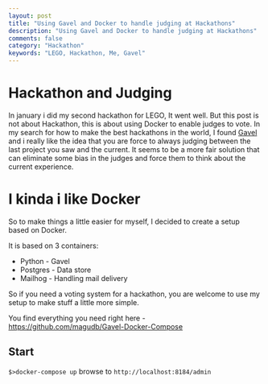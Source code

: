 ```yaml
---
layout: post
title: "Using Gavel and Docker to handle judging at Hackathons"
description: "Using Gavel and Docker to handle judging at Hackathons"
comments: false
category: "Hackathon"
keywords: "LEGO, Hackathon, Me, Gavel"
---
```


# Hackathon and Judging #
In january i did my second hackathon for LEGO, It went well. But this post is not about Hackathon, this is about using Docker to enable judges to vote.
In my search for how to make the best hackathons in the world, I found [Gavel](http://www.anishathalye.com/2016/09/19/gavel-an-expo-judging-system/) and i really like the idea that you are force to always judging between the last project you saw and the current. 
It seems to be a more fair solution that can eliminate some bias in the judges and force them to think about the current experience.

# I kinda i like Docker #
So to make things a little easier for myself, I decided to create a setup based on Docker.

It is based on 3 containers:
* Python - Gavel 
* Postgres - Data store
* Mailhog - Handling mail delivery

So if you need a voting system for a hackathon, you are welcome to use my setup to make stuff a little more simple.

You find everything you need right here - https://github.com/magudb/Gavel-Docker-Compose

## Start 
`$>docker-compose up`
browse to `http://localhost:8184/admin` 